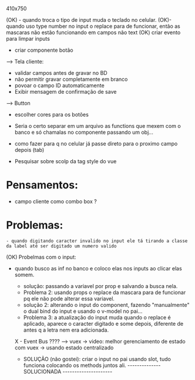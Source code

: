 
410x750

(OK) - quando troca o tipo de input muda o teclado no celular.
(OK)- quando uso type number no input o replace para de funcionar, então as mascaras não estão funcionando em campos não text
(OK) criar evento para limpar inputs

- criar componente botão

--> Tela cliente:
  - validar campos antes de gravar no BD
  - não permitir gravar completamente em branco
  - povoar o campo ID automaticamente
  - Exibir mensagem de confirmação de save

--> Button
  - escolher cores para os botões

- Seria o certo separar em um arquivo as functions que mexem com o banco e só chamalas no componente passando um obj...



- como fazer para q no celular já passe direto para o proximo campo depois (tab)

- Pesquisar sobre scolp da tag style do vue 

# Pensamentos:
  - campo cliente como combo box ?

# Problemas:
    - quando digitando caracter invalido no input ele tá tirando a classe da label até ser digitado um numero valido



(OK) Probelmas com o input:
- quando busco as inf no banco e coloco elas nos inputs ao clicar elas somem.
  - solução: passando a variavel por prop e salvando a busca nela.
  - Problema 2: usando props o replace da mascara para de funcionar pq ele não pode alterar essa variavel.
  - solução 2: alterando o input do component, fazendo "manualmente" o dual bind do input e usando o v-model no pai...
  - Problema 3: a atualização do input muda quando o replace é aplicado, aparece o caracter digitado e some depois, diferente de antes q a letra nem era adicionada. 

  X - Event Bus ????
  --> vuex -> video: melhor gerenciamento de estado com vuex -> usando estado centralizado
  - SOLUÇÃO (não gostei): criar o input no pai usando slot, tudo funciona colocando os methods juntos ali.
  -------------- SOLUCIONADA ---------------------



 


  